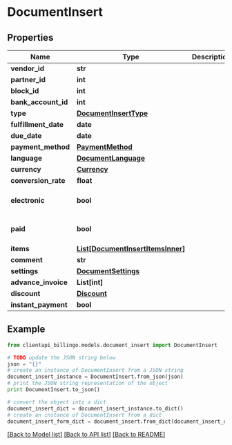 # DocumentInsert


## Properties
Name | Type | Description | Notes
------------ | ------------- | ------------- | -------------
**vendor_id** | **str** |  | [optional] 
**partner_id** | **int** |  | 
**block_id** | **int** |  | 
**bank_account_id** | **int** |  | [optional] 
**type** | [**DocumentInsertType**](DocumentInsertType.md) |  | 
**fulfillment_date** | **date** |  | 
**due_date** | **date** |  | 
**payment_method** | [**PaymentMethod**](PaymentMethod.md) |  | 
**language** | [**DocumentLanguage**](DocumentLanguage.md) |  | 
**currency** | [**Currency**](Currency.md) |  | 
**conversion_rate** | **float** |  | [optional] 
**electronic** | **bool** |  | [optional] [default to False]
**paid** | **bool** |  | [optional] [default to False]
**items** | [**List[DocumentInsertItemsInner]**](DocumentInsertItemsInner.md) |  | [optional] 
**comment** | **str** |  | [optional] 
**settings** | [**DocumentSettings**](DocumentSettings.md) |  | [optional] 
**advance_invoice** | **List[int]** |  | [optional] 
**discount** | [**Discount**](Discount.md) |  | [optional] 
**instant_payment** | **bool** |  | [optional] 

## Example

```python
from clientapi_billingo.models.document_insert import DocumentInsert

# TODO update the JSON string below
json = "{}"
# create an instance of DocumentInsert from a JSON string
document_insert_instance = DocumentInsert.from_json(json)
# print the JSON string representation of the object
print DocumentInsert.to_json()

# convert the object into a dict
document_insert_dict = document_insert_instance.to_dict()
# create an instance of DocumentInsert from a dict
document_insert_form_dict = document_insert.from_dict(document_insert_dict)
```
[[Back to Model list]](../README.md#documentation-for-models) [[Back to API list]](../README.md#documentation-for-api-endpoints) [[Back to README]](../README.md)


